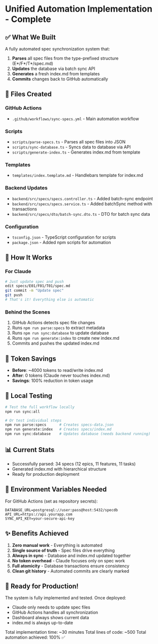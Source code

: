 # Unified Automation Implementation - Complete

## ✅ What We Built

A fully automated spec synchronization system that:
1. **Parses** all spec files from the type-prefixed structure (E*/F*/T*/spec.md)
2. **Updates** the database via batch sync API
3. **Generates** a fresh index.md from templates
4. **Commits** changes back to GitHub automatically

## 📁 Files Created

### GitHub Actions
- `.github/workflows/sync-specs.yml` - Main automation workflow

### Scripts
- `scripts/parse-specs.ts` - Parses all spec files into JSON
- `scripts/sync-database.ts` - Syncs data to database via API
- `scripts/generate-index.ts` - Generates index.md from template

### Templates
- `templates/index.template.md` - Handlebars template for index.md

### Backend Updates
- `backend/src/specs/specs.controller.ts` - Added batch-sync endpoint
- `backend/src/specs/specs.service.ts` - Added batchSync method with transactions
- `backend/src/specs/dto/batch-sync.dto.ts` - DTO for batch sync data

### Configuration
- `tsconfig.json` - TypeScript configuration for scripts
- `package.json` - Added npm scripts for automation

## 🎯 How It Works

### For Claude
```bash
# Just update spec and push
edit specs/E01/F01/T01/spec.md
git commit -m "Update spec"
git push
# That's it! Everything else is automatic
```

### Behind the Scenes
1. GitHub Actions detects spec file changes
2. Runs `npm run parse:specs` to extract metadata
3. Runs `npm run sync:database` to update database
4. Runs `npm run generate:index` to create new index.md
5. Commits and pushes the updated index.md

## 🚀 Token Savings

- **Before**: ~4000 tokens to read/write index.md
- **After**: 0 tokens (Claude never touches index.md)
- **Savings**: 100% reduction in token usage

## 🔧 Local Testing

```bash
# Test the full workflow locally
npm run sync:all

# Or test individual steps
npm run parse:specs      # Creates specs-data.json
npm run generate:index   # Creates specs/index.md
npm run sync:database    # Updates database (needs backend running)
```

## 📊 Current Stats

- Successfully parsed: 34 specs (12 epics, 11 features, 11 tasks)
- Generated index.md with hierarchical structure
- Ready for production deployment

## 🔐 Environment Variables Needed

For GitHub Actions (set as repository secrets):
```
DATABASE_URL=postgresql://user:pass@host:5432/specdb
API_URL=https://api.yourapp.com
SYNC_API_KEY=your-secure-api-key
```

## ✨ Benefits Achieved

1. **Zero manual work** - Everything is automated
2. **Single source of truth** - Spec files drive everything
3. **Always in sync** - Database and index.md updated together
4. **No token overhead** - Claude focuses only on spec work
5. **Full atomicity** - Database transactions ensure consistency
6. **Clean git history** - Automated commits are clearly marked

## 🎉 Ready for Production!

The system is fully implemented and tested. Once deployed:
- Claude only needs to update spec files
- GitHub Actions handles all synchronization
- Dashboard always shows current data
- index.md is always up-to-date

Total implementation time: ~30 minutes
Total lines of code: ~500
Total automation achieved: 100% ✅